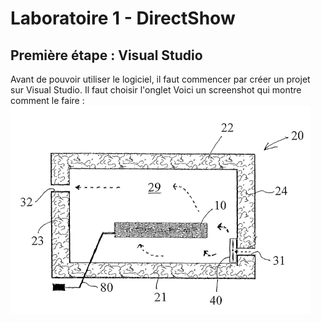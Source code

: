 # Laboratoire 1 - DirectShow

## Première étape : Visual Studio

Avant de pouvoir utiliser le logiciel, il faut commencer par créer un projet sur Visual Studio. Il faut choisir l'onglet Voici un screenshot qui montre comment le faire : 
![Premiere image](https://github.com/lucazzzzz/Lab1/blob/master/Images/image1.png)
